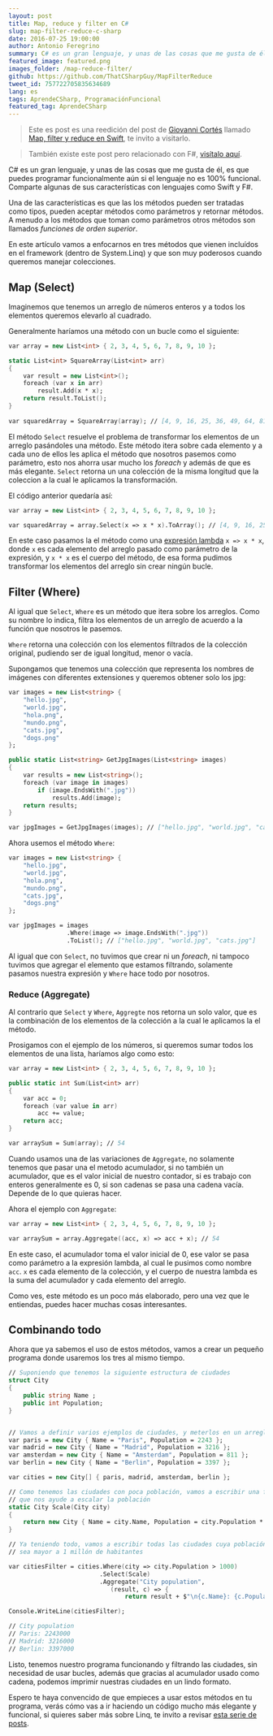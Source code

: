 ```yaml
---
layout: post
title: Map, reduce y filter en C#
slug: map-filter-reduce-c-sharp
date: 2016-07-25 19:00:00
author: Antonio Feregrino
summary: C# es un gran lenguaje, y unas de las cosas que me gusta de él, es que puedes programar funcionalmente aún si el lenguaje no es 100% funcional. Comparte algunas de sus características con lenguajes como Swift y F#.
featured_image: featured.png
images_folder: /map-reduce-filter/
github: https://github.com/ThatCSharpGuy/MapFilterReduce
tweet_id: 757722705835634689
lang: es
tags: AprendeCSharp, ProgramaciónFuncional
featured_tag: AprendeCSharp
---
```


 > Este es post es una reedición del post de <a href="https://twitter.com/giovanni_cortes" target="_blank">Giovanni Cortés</a> llamado <a href="https://giovannicortes.com/swift/map-filter-reduce-en-swift/" target="_blank">Map, filter y reduce en Swift</a>, te invito a visitarlo.  

 > También existe este post pero relacionado con F#, <a href="../map-filter-reduce-f-sharp">visítalo aquí</a>.

C# es un gran lenguaje, y unas de las cosas que me gusta de él, es que puedes programar funcionalmente aún si el lenguaje no es 100% funcional. Comparte algunas de sus características con lenguajes como Swift y F#.

Una de las características es que las los métodos pueden ser tratadas como tipos, pueden aceptar métodos como parámetros y retornar métodos. A menudo a los métodos que toman como parámetros otros métodos son llamados *funciones de orden superior*.

En este artículo vamos a enfocarnos en tres métodos que vienen incluídos en el framework (dentro de System.Linq) y que son muy poderosos cuando queremos manejar colecciones.

## Map (Select)
Imaginemos que tenemos un arreglo de números enteros y a todos los elementos queremos elevarlo al cuadrado.

Generalmente haríamos una método con un bucle como el siguiente:

```fsharp  
var array = new List<int> { 2, 3, 4, 5, 6, 7, 8, 9, 10 };

static List<int> SquareArray(List<int> arr)
{
    var result = new List<int>();
    foreach (var x in arr)
        result.Add(x * x);
    return result.ToList();
}
   
var squaredArray = SquareArray(array); // [4, 9, 16, 25, 36, 49, 64, 81, 100]
```  

El método `Select` resuelve el problema de transformar los elementos de un arreglo pasándoles una método. Este método itera sobre cada elemento y a cada uno de ellos les aplica el método que nosotros pasemos como parámetro, esto nos ahorra usar mucho los *foreach* y además de que es más elegante. `Select` retorna un una colección de la misma longitud que la coleccion a la cual le aplicamos la transformación.

El código anterior quedaría así:

```fsharp  
var array = new List<int> { 2, 3, 4, 5, 6, 7, 8, 9, 10 };

var squaredArray = array.Select(x => x * x).ToArray(); // [4, 9, 16, 25, 36, 49, 64, 81, 100]
```  

En este caso pasamos la el método como una <a href="#" target="_blank" rel="nofollow">expresión lambda</a> `x => x * x`, donde `x` es cada elemento del arreglo pasado como parámetro de la expresión, y `x * x` es el cuerpo del método, de esa forma pudimos transformar los elementos del arreglo sin crear ningún bucle.

## Filter (Where)
Al igual que `Select`, `Where` es un método que itera sobre los arreglos. Como su nombre lo indica, filtra los elementos de un arreglo de acuerdo a la función que nosotros le pasemos.

`Where` retorna una colección con los elementos filtrados de la colección original, pudiendo ser de igual longitud, menor o vacía.

Supongamos que tenemos una colección que representa los nombres de imágenes con diferentes extensiones y queremos obtener solo los jpg:

```fsharp  
var images = new List<string> {
    "hello.jpg",
    "world.jpg",
    "hola.png",
    "mundo.png",
    "cats.jpg",
    "dogs.png"
};

public static List<string> GetJpgImages(List<string> images)
{
    var results = new List<string>();
    foreach (var image in images)
        if (image.EndsWith(".jpg"))
            results.Add(image);
    return results;
}

var jpgImages = GetJpgImages(images); // ["hello.jpg", "world.jpg", "cats.jpg"]
```  

Ahora usemos el método `Where`:

```fsharp  
var images = new List<string> {
    "hello.jpg",
    "world.jpg",
    "hola.png",
    "mundo.png",
    "cats.jpg",
    "dogs.png"
};

var jpgImages = images
                .Where(image => image.EndsWith(".jpg"))
                .ToList(); // ["hello.jpg", "world.jpg", "cats.jpg"]
```  

Al igual que con `Select`, no tuvimos que crear ni un *foreach*, ni tampoco tuvimos que agregar el elemento que estamos filtrando, solamente pasamos nuestra expresión y `Where` hace todo por nosotros.

### Reduce (Aggregate)
Al contrario que `Select` y `Where`, `Aggregte` nos retorna un solo valor, que es la combinación de los elementos de la colección a la cual le aplicamos la el método.

Prosigamos con el ejemplo de los números, si queremos sumar todos los elementos de una lista, haríamos algo como esto:

```fsharp  
var array = new List<int> { 2, 3, 4, 5, 6, 7, 8, 9, 10 };   

public static int Sum(List<int> arr)
{
    var acc = 0;
    foreach (var value in arr)
        acc += value;
    return acc;
}

var arraySum = Sum(array); // 54
```  

Cuando usamos una de las variaciones de `Aggregate`, no solamente tenemos que pasar una el metodo acumulador, si no también un acumulador, que es el valor inicial de nuestro contador, si es trabajo con enteros generalmente es 0, si son cadenas se pasa una cadena vacía. Depende de lo que quieras hacer.

Ahora el ejemplo con `Aggregate`:

```fsharp  
var array = new List<int> { 2, 3, 4, 5, 6, 7, 8, 9, 10 };

var arraySum = array.Aggregate((acc, x) => acc + x); // 54
```  

En este caso, el acumulador toma el valor inicial de 0, ese valor se pasa como parámetro a la expresión lambda, al cual le pusimos como nombre `acc`. `x` es cada elemento de la colección, y el cuerpo de nuestra lambda es la suma del acumulador y cada elemento del arreglo.

Como ves, este método es un poco más elaborado, pero una vez que le entiendas, puedes hacer muchas cosas interesantes.

## Combinando todo  

Ahora que ya sabemos el uso de estos métodos, vamos a crear un pequeño programa donde usaremos los tres al mismo tiempo.

```fsharp  
// Suponiendo que tenemos la siguiente estructura de ciudades
struct City
{
    public string Name ;
    public int Population;
}


// Vamos a definir varios ejemplos de ciudades, y meterlos en un arreglo
var paris = new City { Name = "Paris", Population = 2243 };
var madrid = new City { Name = "Madrid", Population = 3216 };
var amsterdam = new City { Name = "Amsterdam", Population = 811 };
var berlin = new City { Name = "Berlin", Population = 3397 };

var cities = new City[] { paris, madrid, amsterdam, berlin };

// Como tenemos las ciudades con poca población, vamos a escribir una función
// que nos ayude a escalar la población
static City Scale(City city) 
{
    return new City { Name = city.Name, Population = city.Population * 1000 };
}

// Ya teniendo todo, vamos a escribir todas las ciudades cuya población
// sea mayor a 1 millón de habitantes

var citiesFilter = cities.Where(city => city.Population > 1000)
                         .Select(Scale)
                         .Aggregate("City population", 
                            (result, c) => {
                                return result + $"\n{c.Name}: {c.Population}";});

Console.WriteLine(citiesFilter);

// City population
// Paris: 2243000
// Madrid: 3216000
// Berlin: 3397000
```  

Listo, tenemos nuestro programa funcionando y filtrando las ciudades, sin necesidad de usar bucles, además que gracias al acumulador usado como cadena, podemos imprimir nuestras ciudades en un lindo formato.

Espero te haya convencido de que empieces a usar estos métodos en tu programa, verás cómo vas a ir haciendo un código mucho más elegante y funcional, si quieres saber más sobre Linq, te invito a revisar <a href="#">esta serie de posts</a>.
